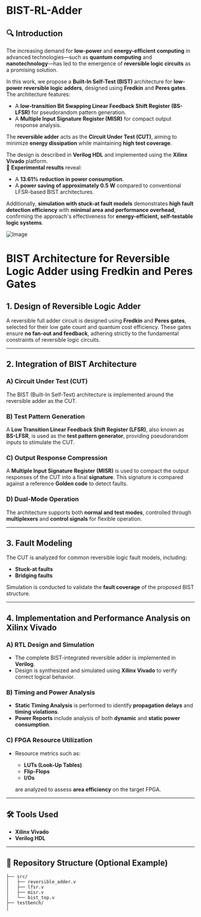# BIST-RL-Adder
## 🔍 Introduction

The increasing demand for **low-power** and **energy-efficient computing** in advanced technologies—such as **quantum computing** and **nanotechnology**—has led to the emergence of **reversible logic circuits** as a promising solution.

In this work, we propose a **Built-In Self-Test (BIST)** architecture for **low-power reversible logic adders**, designed using **Fredkin** and **Peres gates**. The architecture features:
- A **low-transition Bit Swapping Linear Feedback Shift Register (BS-LFSR)** for pseudorandom pattern generation.
- A **Multiple Input Signature Register (MISR)** for compact output response analysis.

The **reversible adder** acts as the **Circuit Under Test (CUT)**, aiming to minimize **energy dissipation** while maintaining **high test coverage**.

The design is described in **Verilog HDL** and implemented using the **Xilinx Vivado** platform.  
🔬 **Experimental results** reveal:
- A **13.61% reduction in power consumption**.
- A **power saving of approximately 0.5 W** compared to conventional LFSR-based BIST architectures.

Additionally, **simulation with stuck-at fault models** demonstrates **high fault detection efficiency** with **minimal area and performance overhead**, confirming the approach's effectiveness for **energy-efficient, self-testable logic systems**.


![Image](https://github.com/user-attachments/assets/e24d6a6e-49ea-4387-b516-1850e4fd1ddc)

# BIST Architecture for Reversible Logic Adder using Fredkin and Peres Gates

## 1. Design of Reversible Logic Adder

A reversible full adder circuit is designed using **Fredkin** and **Peres gates**, selected for their low gate count and quantum cost efficiency. These gates ensure **no fan-out and feedback**, adhering strictly to the fundamental constraints of reversible logic circuits.

---

## 2. Integration of BIST Architecture

### A) Circuit Under Test (CUT)
The BIST (Built-In Self-Test) architecture is implemented around the reversible adder as the CUT.

### B) Test Pattern Generation
A **Low Transition Linear Feedback Shift Register (LFSR)**, also known as **BS-LFSR**, is used as the **test pattern generator**, providing pseudorandom inputs to stimulate the CUT.

### C) Output Response Compression
A **Multiple Input Signature Register (MISR)** is used to compact the output responses of the CUT into a final **signature**. This signature is compared against a reference **Golden code** to detect faults.

### D) Dual-Mode Operation
The architecture supports both **normal and test modes**, controlled through **multiplexers** and **control signals** for flexible operation.

---

## 3. Fault Modeling

The CUT is analyzed for common reversible logic fault models, including:
- **Stuck-at faults**
- **Bridging faults**

Simulation is conducted to validate the **fault coverage** of the proposed BIST structure.

---

## 4. Implementation and Performance Analysis on Xilinx Vivado

### A) RTL Design and Simulation
- The complete BIST-integrated reversible adder is implemented in **Verilog**.
- Design is synthesized and simulated using **Xilinx Vivado** to verify correct logical behavior.

### B) Timing and Power Analysis
- **Static Timing Analysis** is performed to identify **propagation delays** and **timing violations**.
- **Power Reports** include analysis of both **dynamic** and **static power consumption**.

### C) FPGA Resource Utilization
- Resource metrics such as:
  - **LUTs (Look-Up Tables)**
  - **Flip-Flops**
  - **I/Os**
  
  are analyzed to assess **area efficiency** on the target FPGA.

---

## 🛠️ Tools Used
- **Xilinx Vivado**
- **Verilog HDL**

---

## 📁 Repository Structure (Optional Example)
```plaintext
├── src/
│   ├── reversible_adder.v
│   ├── lfsr.v
│   ├── misr.v
│   └── bist_top.v
├── testbench/
│


